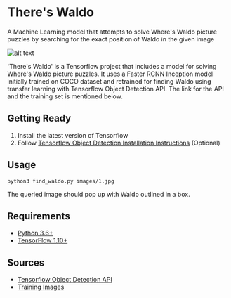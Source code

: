 # There's Waldo
A Machine Learning model that attempts to solve Where's Waldo picture puzzles by searching for the exact position of Waldo in the given image

![alt text](https://raw.githubusercontent.com/imanurg/there-s-waldo/master/docs/docs.png)

'There's Waldo' is a Tensorflow project that includes a model for solving Where's Waldo picture puzzles.
It uses a Faster RCNN Inception model initially trained on COCO dataset and retrained for finding Waldo using transfer learning with Tensorflow Object Detection API. The link for the API and the training set is mentioned below.

## Getting Ready
1. Install the latest version of Tensorflow
2. Follow [Tensorflow Object Detection Installation Instructions](https://github.com/tensorflow/models/blob/master/research/object_detection/g3doc/installation.md) (Optional)

## Usage
```
python3 find_waldo.py images/1.jpg
```
The queried image should pop up with Waldo outlined in a box.

## Requirements
- [Python 3.6+](https://www.continuum.io/download)
- [TensorFlow 1.10+](https://www.tensorflow.org/)

## Sources
- [Tensorflow Object Detection API](https://github.com/tensorflow/models/tree/master/research/object_detection)
- [Training Images](https://github.com/vc1492a/Hey-Waldo)
